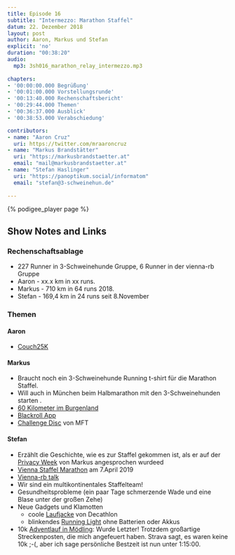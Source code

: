 ```yaml
---
title: Episode 16
subtitle: "Intermezzo: Marathon Staffel"
datum: 22. Dezember 2018
layout: post
author: Aaron, Markus und Stefan
explicit: 'no'
duration: "00:38:20"
audio:
  mp3: 3sh016_marathon_relay_intermezzo.mp3
  
chapters:
- '00:00:00.000 Begrüßung'
- '00:01:00.000 Vorstellungsrunde'
- '00:13:40.000 Rechenschaftsbericht'
- '00:29:44.000 Themen'
- '00:36:37.000 Ausblick'
- '00:38:53.000 Verabschiedung'

contributors:
- name: "Aaron Cruz"
  uri: https://twitter.com/mraaroncruz
- name: "Markus Brandstätter"
  uri: "https://markusbrandstaetter.at"
  email: "mail@markusbrandstaetter.at"
- name: "Stefan Haslinger"
  uri: "https://panoptikum.social/informatom"
  email: "stefan@3-schweinehun.de"
  
---
```


{% podigee_player page %}

## Show Notes and Links

### Rechenschaftsablage

* 227 Runner in 3-Schweinehunde Gruppe, 6 Runner in der vienna-rb Gruppe
* Aaron - xx.x km in xx runs.
* Markus - 710 km in 64 runs 2018.
* Stefan - 169,4 km in 24 runs seit 8.November


### Themen

#### Aaron

* [Couch25K](http://www.c25k.com/)

#### Markus

* Braucht noch ein 3-Schweinehunde Running t-shirt für die Marathon Staffel.
* Will auch in München beim Halbmarathon mit den 3-Schweinehunden starten .
* [60 Kilometer im Burgenland](https://www.24stundenburgenland.com)
* [Blackroll App](https://www.blackroll.com/de/blackroll-app)
* [Challenge Disc](https://www.mft-company.com/challenge-disc-2-0-das-upgrade-fur-jeden-laufer-zu-hause/) 
  von MFT

#### Stefan

* Erzählt die Geschichte, wie es zur Staffel gekommen ist, als er auf der 
  [Privacy Week](https://privacyweek.at/) von Markus angesprochen wurdeed 
* [Vienna Staffel Marathon](https://www.vienna-marathon.com/?surl=2e2a7a2e57d1578bf33a559b20c463f6#goto-relay) 
  am 7.April 2019
* [Vienna-rb talk](https://www.informatom.com/presentations/tracker/#1)
* Wir sind ein multikontinentales Staffelteam!
* Gesundheitsprobleme (ein paar Tage schmerzende Wade und eine Blase unter der 
  großen Zehe)
* Neue Gadgets und Klamotten
  * coole [Laufjacke](https://www.decathlon.at/laufjacke-kiprun-evolutiv-gelb-id_8394821.html) 
    von Decathlon
  * blinkendes [Running Light](https://www.decathlon.at/lauflicht-autonom-id_8501574.html) 
    ohne Batterien oder Akkus
* 10k [Adventlauf in Mödling](http://www.altstadtadventlauf.at/): Wurde Letzter! 
  Trotzdem großartige Streckenposten, die mich angefeuert haben. 
  Strava sagt, es waren keine 10k ;-(, aber ich sage persönliche Bestzeit ist 
  nun unter 1:15:00.